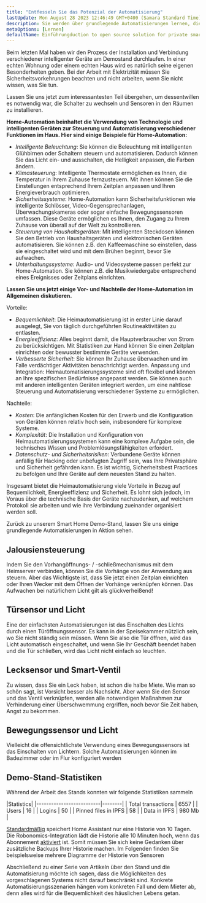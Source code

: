 ```yaml
---
title: "Entfesseln Sie das Potenzial der Automatisierung"
lastUpdate: Mon August 28 2023 12:46:49 GMT+0400 (Samara Standard Time)
description: Sie werden über grundlegende Automatisierungen lernen, die das tägliche Leben einfacher machen, am Beispiel eines Smart Home-Stands.
metaOptions: [Lernen]
defaultName: Einführungduction to open source solution for private smart homes
---
```


<RoboAcademyText>Beim letzten Mal haben wir den Prozess der Installation und Verbindung verschiedener intelligenter Geräte am Demostand durchlaufen. In einer echten Wohnung oder einem echten Haus wird es natürlich seine eigenen Besonderheiten geben. Bei der Arbeit mit Elektrizität müssen Sie Sicherheitsvorkehrungen beachten und nicht arbeiten, wenn Sie nicht wissen, was Sie tun.

Lassen Sie uns jetzt zum interessantesten Teil übergehen, um dessentwillen es notwendig war, die Schalter zu wechseln und Sensoren in den Räumen zu installieren.</RoboAcademyText>

**Home-Automation beinhaltet die Verwendung von Technologie und intelligenten Geräten zur Steuerung und Automatisierung verschiedener Funktionen im Haus. Hier sind einige Beispiele für Home-Automation:**

* *Intelligente Beleuchtung*: Sie können die Beleuchtung mit intelligenten Glühbirnen oder Schaltern steuern und automatisieren. Dadurch können Sie das Licht ein- und ausschalten, die Helligkeit anpassen, die Farben ändern.
* *Klimasteuerung*: Intelligente Thermostate ermöglichen es Ihnen, die Temperatur in Ihrem Zuhause fernzusteuern. Mit ihnen können Sie die Einstellungen entsprechend Ihrem Zeitplan anpassen und Ihren Energieverbrauch optimieren.
* *Sicherheitssysteme*: Home-Automation kann Sicherheitsfunktionen wie intelligente Schlösser, Video-Gegensprechanlagen, Überwachungskameras oder sogar einfache Bewegungssensoren umfassen. Diese Geräte ermöglichen es Ihnen, den Zugang zu Ihrem Zuhause von überall auf der Welt zu kontrollieren.
* *Steuerung von Haushaltsgeräten*: Mit intelligenten Steckdosen können Sie den Betrieb von Haushaltsgeräten und elektronischen Geräten automatisieren. Sie können z.B. den Kaffeemaschine so einstellen, dass sie eingeschaltet wird und mit dem Brühen beginnt, bevor Sie aufwachen.
* *Unterhaltungssysteme*: Audio- und Videosysteme passen perfekt zur Home-Automation. Sie können z.B. die Musikwiedergabe entsprechend eines Ereignisses oder Zeitplans einrichten.

**Lassen Sie uns jetzt einige Vor- und Nachteile der Home-Automation im Allgemeinen diskutieren.**

Vorteile:

* *Bequemlichkeit*: Die Heimautomatisierung ist in erster Linie darauf ausgelegt, Sie von täglich durchgeführten Routineaktivitäten zu entlasten.
* *Energieeffizienz*: Alles beginnt damit, die Hauptverbraucher von Strom zu berücksichtigen. Mit Statistiken zur Hand können Sie einen Zeitplan einrichten oder bewusster bestimmte Geräte verwenden.
* *Verbesserte Sicherheit*: Sie können Ihr Zuhause überwachen und im Falle verdächtiger Aktivitäten benachrichtigt werden.
Anpassung und Integration: Heimautomatisierungssysteme sind oft flexibel und können an Ihre spezifischen Bedürfnisse angepasst werden. Sie können auch mit anderen intelligenten Geräten integriert werden, um eine nahtlose Steuerung und Automatisierung verschiedener Systeme zu ermöglichen.

Nachteile:

* *Kosten*: Die anfänglichen Kosten für den Erwerb und die Konfiguration von Geräten können relativ hoch sein, insbesondere für komplexe Systeme.
* *Komplexität*: Die Installation und Konfiguration von Heimautomatisierungssystemen kann eine komplexe Aufgabe sein, die technisches Wissen und Problemlösungsfähigkeiten erfordert.
* *Datenschutz- und Sicherheitsrisiken*: Verbundene Geräte können anfällig für Hacking oder unbefugten Zugriff sein, was Ihre Privatsphäre und Sicherheit gefährden kann. Es ist wichtig, Sicherheitsbest Practices zu befolgen und Ihre Geräte auf dem neuesten Stand zu halten.

Insgesamt bietet die Heimautomatisierung viele Vorteile in Bezug auf Bequemlichkeit, Energieeffizienz und Sicherheit. Es lohnt sich jedoch, im Voraus über die technische Basis der Geräte nachzudenken, auf welchem Protokoll sie arbeiten und wie ihre Verbindung zueinander organisiert werden soll.

Zurück zu unserem Smart Home Demo-Stand, lassen Sie uns einige grundlegende Automatisierungen in Aktion sehen.

## Jalousiensteuerung

<LessonVideo :videos="[{src: 'https://crustipfs.info/ipfs/QmRMibK3Huppxfhvjk3Hs5NBn4ndFoxHHA2mJn22URnwf4', type: 'webm'}]" cover="smart-home-intro/assembling-smart-home-board-1.png" />

Indem Sie den Vorhangöffnungs- / -schließmechanismus mit dem Heimserver verbinden, können Sie die Vorhänge von der Anwendung aus steuern. Aber das Wichtigste ist, dass Sie jetzt einen Zeitplan einrichten oder Ihren Wecker mit dem Öffnen der Vorhänge verknüpfen können. Das Aufwachen bei natürlichem Licht gilt als glückverheißend!

## Türsensor und Licht

<LessonVideo :videos="[{src: 'https://crustipfs.info/ipfs/QmR1WHAAdmPxSP2neFV8VhqFShbeVaYUsNLQ7n9Exh3JUz', type: 'webm'}]" cover="smart-home-intro/assembling-smart-home-board-1.png" />

Eine der einfachsten Automatisierungen ist das Einschalten des Lichts durch einen Türöffnungssensor. Es kann in der Speisekammer nützlich sein, wo Sie nicht ständig sein müssen. Wenn Sie also die Tür öffnen, wird das Licht automatisch eingeschaltet, und wenn Sie Ihr Geschäft beendet haben und die Tür schließen, wird das Licht nicht einfach so leuchten.

## Lecksensor und Smart-Ventil

<LessonVideo :videos="[{src: 'https://crustipfs.info/ipfs/QmVEdwbE1wagebNybfneGKWpAPp3fyXBNnFRt2vduyMSCP', type: 'webm'}]" cover="smart-home-intro/assembling-smart-home-board-1.png" />

Zu wissen, dass Sie ein Leck haben, ist schon die halbe Miete. Wie man so schön sagt, ist Vorsicht besser als Nachsicht. Aber wenn Sie den Sensor und das Ventil verknüpfen, werden alle notwendigen Maßnahmen zur Verhinderung einer Überschwemmung ergriffen, noch bevor Sie Zeit haben, Angst zu bekommen.

## Bewegungssensor und Licht

<LessonVideo :videos="[{src: 'https://crustipfs.info/ipfs/QmWMAC3dUvuUg6Zxszoe3aJDatPCaw48QVSyujWyrhKJih', type: 'webm'}]" cover="smart-home-intro/assembling-smart-home-board-1.png" />

Vielleicht die offensichtlichste Verwendung eines Bewegungssensors ist das Einschalten von Lichtern. Solche Automatisierungen können im Badezimmer oder im Flur konfiguriert werden

## Demo-Stand-Statistiken

Während der Arbeit des Stands konnten wir folgende Statistiken sammeln

|Statistics|
|--------------------------|--------|
| Total transactions       | 6557   |
| Users                    | 16     |
| Logins                   | 50     |
| Pinned files in IPFS     | 58     |
| Data in IPFS             | 980 Mb |

[Standardmäßig](https://www.home-assistant.io/integrations/recorder/) speichert Home Assistant nur eine Historie von 10 Tagen. Die Robonomics-Integration lädt die Historie alle 10 Minuten hoch, wenn das Abonnement [aktiviert](https://dapp.robonomics.network/#/rws-activate) ist. Somit müssen Sie sich keine Gedanken über zusätzliche Backups Ihrer Historie machen. Im Folgenden finden Sie beispielsweise mehrere Diagramme der Historie von Sensoren

<LessonImages figure figureCaption="Image 1. Turn on the boiler button" src="smart-home-intro/unleash-boiler.png" alt="Image 1. Turn on the boiler button"/>

<LessonImages figure figureCaption="Image 2. Temperature sensor" src="smart-home-intro/unleash-temperature.png" alt="Image 2. Temperature sensor"/>

<LessonImages figure figureCaption="Image 3. Humidity sensor" src="smart-home-intro/unleash-humidity.png" alt="Image 3. Humidity sensor"/>

Abschließend zu einer Serie von Artikeln über den Stand und die Automatisierung möchte ich sagen, dass die Möglichkeiten des vorgeschlagenen Systems nicht darauf beschränkt sind. Konkrete Automatisierungsszenarien hängen vom konkreten Fall und dem Mieter ab, denn alles wird für die Bequemlichkeit des häuslichen Lebens getan.
